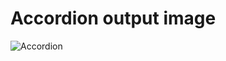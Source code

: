 # Accordion  output image


![Accordion](https://github.com/user-attachments/assets/e0d15d21-2020-4f1b-8ad4-1e4acc48422a)
